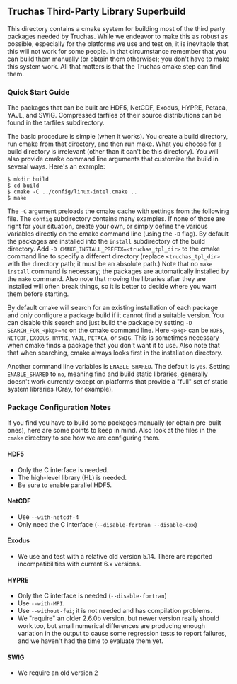 Truchas Third-Party Library Superbuild
------------------------------------------------------------------------------
This directory contains a cmake system for building most of the third party
packages needed by Truchas.  While we endeavor to make this as robust as
possible, especially for the platforms we use and test on, it is inevitable
that this will not work for some people.  In that circumstance remember that
you can build them manually (or obtain them otherwise); you don't have to
make this system work.  All that matters is that the Truchas cmake step can
find them.

### Quick Start Guide
The packages that can be built are HDF5, NetCDF, Exodus, HYPRE, Petaca, YAJL,
and SWIG.  Compressed tarfiles of their source distributions can be found in
the tarfiles subdirectory.

The basic procedure is simple (when it works). You create a build directory,
run cmake from that directory, and then run make. What you choose for a build
directory is irrelevant (other than it can't be this directory).  You will
also provide cmake command line arguments that customize the build in several
ways.  Here's an example:

    $ mkdir build
    $ cd build
    $ cmake -C ../config/linux-intel.cmake ..
    $ make

The `-C` argument preloads the cmake cache with settings from the following
file.  The `config` subdirectory contains many examples.  If none of those
are right for your situation, create your own, or simply define the various
variables directly on the cmake command line (using the `-D` flag).  By
default the packages are installed into the `install` subdirectory of the
build directory. Add `-D CMAKE_INSTALL_PREFIX=<truchas_tpl_dir>` to the cmake
command line to specify a different directory (replace `<truchas_tpl_dir>`
with the directory path; it must be an absolute path.)  Note that no `make
install` command is necessary; the packages are automatically installed by the
`make` command.  Also note that moving the libraries after they are installed
will often break things, so it is better to decide where you want them before
starting.

By default cmake will search for an existing installation of each package
and only configure a package build if it cannot find a suitable version.
You can disable this search and just build the package by setting
`-D SEARCH_FOR_<pkg>=no` on the cmake command line.  Here `<pkg>` can be
`HDF5`, `NETCDF`, `EXODUS`, `HYPRE`, `YAJL`, `PETACA`, or `SWIG`.  This is
sometimes necessary when cmake finds a package that you don't want it to use.
Also note that that when searching, cmake always looks first in the
installation directory.

Another command line variables is `ENABLE_SHARED`.  The default is `yes`.
Setting `ENABLE_SHARED` to `no`, meaning find and build static libraries,
generally doesn't work currently except on platforms that provide a "full"
set of static system libraries (Cray, for example).

### Package Configuration Notes
If you find you have to build some packages manually (or obtain pre-built
ones), here are some points to keep in mind.  Also look at the files in the
`cmake` directory to see how we are configuring them.

#### HDF5
* Only the C interface is needed.
* The high-level library (HL) is needed.
* Be sure to enable parallel HDF5.

#### NetCDF
* Use `--with-netcdf-4`
* Only need the C interface (`--disable-fortran --disable-cxx`)

#### Exodus
* We use and test with a relative old version 5.14.  There are reported
  incompatibilities with current 6.x versions.

#### HYPRE
* Only the C interface is needed (`--disable-fortran`)
* Use `--with-MPI`.
* Use `--without-fei`; it is not needed and has compilation problems.
* We "require" an older 2.6.0b version, but newer version really should work
  too, but small numerical differences are producing enough variation in the
  output to cause some regression tests to report failures, and we haven't
  had the time to evaluate them yet.

#### SWIG
* We require an old version 2

